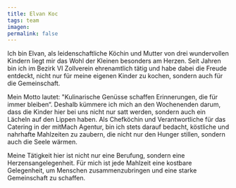 ```yaml
---
title: Elvan Koc
tags: team
imagen:
permalink: false
---
```


Ich bin Elvan, als leidenschaftliche Köchin und Mutter von drei wundervollen Kindern liegt mir das Wohl der Kleinen besonders am Herzen. Seit Jahren bin ich im Bezirk VI Zollverein ehrenamtlich tätig und habe dabei die Freude entdeckt, nicht nur für meine eigenen Kinder zu kochen, sondern auch für die Gemeinschaft.

Mein Motto lautet: "Kulinarische Genüsse schaffen Erinnerungen, die für immer bleiben“. Deshalb kümmere ich mich an den Wochenenden darum, dass die Kinder hier bei uns nicht nur satt werden, sondern auch ein Lächeln auf den Lippen haben. Als Chefköchin und Verantwortliche für das Catering in der mitMach Agentur, bin ich stets darauf bedacht, köstliche und nahrhafte Mahlzeiten zu zaubern, die nicht nur den Hunger stillen, sondern auch die Seele wärmen.

Meine Tätigkeit hier ist nicht nur eine Berufung, sondern eine Herzensangelegenheit. Für mich ist jede Mahlzeit eine kostbare Gelegenheit, um Menschen zusammenzubringen und eine starke Gemeinschaft zu schaffen.
